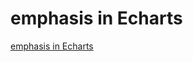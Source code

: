 # emphasis in Echarts
[emphasis in Echarts](https://aiwithcloud.com/2022/09/15/emphasis_in_echarts/)